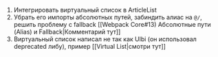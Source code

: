 1) Интегрировать виртуальный список в ArticleList
2) Убрать его импорты абсолютных путей, забиндить алиас на `@/`, решить проблему с fallback [[Webpack Core#13) Абсолютные пути (Alias) и Fallback|Комментарий тут]]
3) Виртуальный список написал не так как Ulbi (он использовал deprecated либу), пример [[Virtual List|смотри тут]]